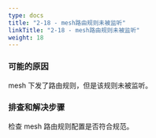 ```yaml
---
type: docs
title: "2-18 - mesh路由规则未被监听"
linkTitle: "2-18 - mesh路由规则未被监听"
weight: 18
---
```


### 可能的原因

mesh 下发了路由规则，但是该规则未被监听。

### 排查和解决步骤
检查 mesh 路由规则配置是否符合规范。




